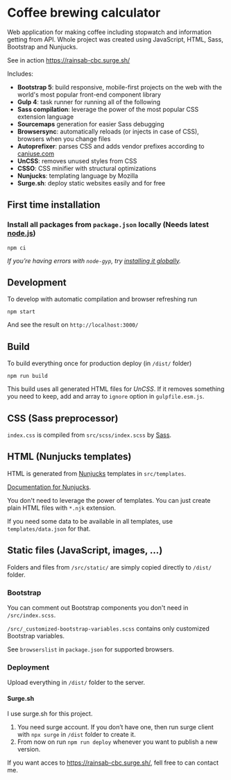 # Coffee brewing calculator

Web application for making coffee including stopwatch and information getting from API. Whole project was created using JavaScript, HTML, Sass, Bootstrap and Nunjucks.

See in action https://rainsab-cbc.surge.sh/

Includes:

-   **Bootstrap 5**: build responsive, mobile-first projects on the web with the world's most popular front-end component library
-   **Gulp 4**: task runner for running all of the following
-   **Sass compilation**: leverage the power of the most popular CSS extension language
-   **Sourcemaps** generation for easier Sass debugging
-   **Browsersync**: automatically reloads (or injects in case of CSS), browsers when you change files
-   **Autoprefixer**: parses CSS and adds vendor prefixes according to [caniuse.com]()
-   **UnCSS**: removes unused styles from CSS
-   **CSSO**: CSS minifier with structural optimizations
-   **Nunjucks**: templating language by Mozilla
-   **Surge.sh**: deploy static websites easily and for free

## First time installation

### Install all packages from `package.json` locally (Needs latest [node.js](https://nodejs.org/))

```shell
npm ci
```

_If you’re having errors with `node-gyp`, try [installing it globally](https://github.com/nodejs/node-gyp#installation)._

## Development

To develop with automatic compilation and browser refreshing run

```shell
npm start
```

And see the result on `http://localhost:3000/`

## Build

To build everything once for production deploy (in `/dist/` folder)

```shell
npm run build
```

This build uses all generated HTML files for _UnCSS_. If it removes something you need to keep, add and array to `ignore` option in `gulpfile.esm.js`.

## CSS (Sass preprocessor)

`index.css` is compiled from `src/scss/index.scss` by [Sass](http://sass-lang.com/).

## HTML (Nunjucks templates)

HTML is generated from [Nunjucks](https://mozilla.github.io/nunjucks/) templates in `src/templates`.

[Documentation for Nunjucks](https://mozilla.github.io/nunjucks/templating.html).

You don't need to leverage the power of templates. You can just create plain HTML files with `*.njk` extension.

If you need some data to be available in all templates, use `templates/data.json` for that.

## Static files (JavaScript, images, …)

Folders and files from `/src/static/` are simply copied directly to `/dist/` folder.

### Bootstrap

You can comment out Bootstrap components you don't need in `/src/index.scss`.

`/src/_customized-bootstrap-variables.scss` contains only customized Bootstrap variables.

See `browserslist` in `package.json` for supported browsers.

### Deployment

Upload everything in `/dist/` folder to the server.

#### Surge.sh

I use surge.sh for this project.

1. You need surge account. If you don’t have one, then run surge client with `npx surge` in `/dist` folder to create it.
1. From now on run `npm run deploy` whenever you want to publish a new version.

If you want acces to https://rainsab-cbc.surge.sh/, fell free to can contact me.

